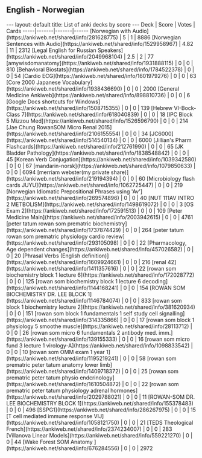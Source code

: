 <h2>English  -  Norwegian</h2>
---
layout: default
title: List of anki decks by score
---
Deck | Score | Votes | Cards
-----|-------|-------|------
[Norwegian with Audio](https://ankiweb.net/shared/info/281628775) | 5 | 1 | 8886
[Norwegian Sentences with Audio](https://ankiweb.net/shared/info/1529958967) | 4.82 | 11 | 2312
[Legal English for Russian Speakers](https://ankiweb.net/shared/info/2049968104) | 2.5 | 2 | 77
[amywisdomanatomy](https://ankiweb.net/shared/info/1931888115) | 0 | 0 | 810
[Behavioral Biostats](https://ankiweb.net/shared/info/1784522378) | 0 | 0 | 54
[Cardio ECG](https://ankiweb.net/shared/info/1601979276) | 0 | 0 | 63
[Core 2000 Japanese Vocabulary](https://ankiweb.net/shared/info/1938436690) | 0 | 0 | 2000
[General Medicine Ankiweb](https://ankiweb.net/shared/info/898810736) | 0 | 0 | 6
[Google Docs shortcuts for Windows](https://ankiweb.net/shared/info/1508715355) | 0 | 0 | 139
[Hebrew VI-Bock-Class 7](https://ankiweb.net/shared/info/618040839) | 0 | 0 | 18
[IPC Block 5 Mizzou Med](https://ankiweb.net/shared/info/1526596790) | 0 | 0 | 214
[Jae Chung RowanSOM Micro Renal 2015](https://ankiweb.net/shared/info/2106155554) | 0 | 0 | 34
[JC6000](https://ankiweb.net/shared/info/514540134) | 0 | 0 | 6000
[Jillian's Pharm Flashcards](https://ankiweb.net/shared/info/212761990) | 0 | 0 | 65
[JK Bladder Pathology](https://ankiweb.net/shared/info/1838548842) | 0 | 0 | 45
[Korean Verb Conjugation](https://ankiweb.net/shared/info/1039342580) | 0 | 0 | 67
[mandarin-norsk](https://ankiweb.net/shared/info/1079850633) | 0 | 0 | 6094
[merriam webster(my private share)](https://ankiweb.net/shared/info/219194394) | 0 | 0 | 60
[Microbiology flash cards JUYU](https://ankiweb.net/shared/info/1062725447) | 0 | 0 | 219
[Norwegian Idiomatic Prepositional Phrases using 'Av'](https://ankiweb.net/shared/info/269574896) | 0 | 0 | 40
[NUT 111AV INTRO 2 METBOLISM](https://ankiweb.net/shared/info/1498619072) | 0 | 0 | 3
[OS Exam 2](https://ankiweb.net/shared/info/172591513) | 0 | 0 | 109
[Peter Medicine Main](https://ankiweb.net/shared/info/2003942615) | 0 | 0 | 4761
[peter tatum rowan som prematric biochemistry](https://ankiweb.net/shared/info/1737874429) | 0 | 0 | 264
[peter tatum rowan som prematric physiology cardio review](https://ankiweb.net/shared/info/293105098) | 0 | 0 | 22
[Pharmacology, Age dependent changes](https://ankiweb.net/shared/info/457026582) | 0 | 0 | 20
[Phrasal Verbs (English definition)](https://ankiweb.net/shared/info/1609924661) | 0 | 0 | 216
[renal 42](https://ankiweb.net/shared/info/1411357616) | 0 | 0 | 22
[rowan som biochemistry block 1 lecture 6](https://ankiweb.net/shared/info/172028772) | 0 | 0 | 125
[rowan som biochemistry block 1 lecture 6 decoding](https://ankiweb.net/shared/info/1144168241) | 0 | 0 | 154
[ROWAN SOM BIOCHEMISTRY DR. LEE BLOCK 1](https://ankiweb.net/shared/info/1146784074) | 0 | 0 | 833
[rowan som block 1 biochemistry lecture 2](https://ankiweb.net/shared/info/381620934) | 0 | 0 | 151
[rowan som block 1 fundamentals 1 self study cell signalling](https://ankiweb.net/shared/info/314335866) | 0 | 0 | 17
[rowan som block 1 physiology 5 smoothe muscle](https://ankiweb.net/shared/info/28113712) | 0 | 0 | 26
[rowan som micro 6 fundamentals 2 antibody med. imm.](https://ankiweb.net/shared/info/139155333) | 0 | 0 | 16
[rowan som micro fund 3 lecture 1 virology-A](https://ankiweb.net/shared/info/1098833542) | 0 | 0 | 10
[rowan som OMM exam 1 year 1](https://ankiweb.net/shared/info/1195219241) | 0 | 0 | 58
[rowan som prematric peter tatum anatomy lower limb](https://ankiweb.net/shared/info/1409718372) | 0 | 0 | 25
[rowan som prematric peter tatum physio endcrinology](https://ankiweb.net/shared/info/1610504872) | 0 | 0 | 22
[rowan som prematric peter tatum physiology adrenal hormones](https://ankiweb.net/shared/info/2029788021) | 0 | 0 | 11
[ROWAN-SOM DR. LEE BIOCHEMISTRY BLOCK 1](https://ankiweb.net/shared/info/155378483) | 0 | 0 | 496
[SSPG1](https://ankiweb.net/shared/info/286267975) | 0 | 0 | 15
[T cell mediated immune response VIJ](https://ankiweb.net/shared/info/1058121750) | 0 | 0 | 21
[TEDS Theological French](https://ankiweb.net/shared/info/2374234007) | 0 | 0 | 283
[Villanova Linear Models](https://ankiweb.net/shared/info/559221270) | 0 | 0 | 44
[Wake Forest SOM Anatomy ](https://ankiweb.net/shared/info/676284556) | 0 | 0 | 2972
